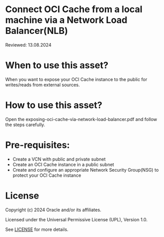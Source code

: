 # Connect OCI Cache from a local machine via a Network Load Balancer(NLB)

Reviewed: 13.08.2024

# When to use this asset?

When you want to expose your OCI Cache instance to the public for writes/reads from external sources.

# How to use this asset?

Open the exposing-oci-cache-via-network-load-balancer.pdf and follow the steps carefully.

# Pre-requisites:

- Create a VCN with public and private subnet
- Create an OCI Cache instance in a public subnet
- Create and configure an appropriate Network Security Group(NSG) to protect your OCI Cache instance

# License

Copyright (c) 2024 Oracle and/or its affiliates.

Licensed under the Universal Permissive License (UPL), Version 1.0.

See [LICENSE](https://github.com/oracle-devrel/technology-engineering/blob/main/LICENSE) for more details.
